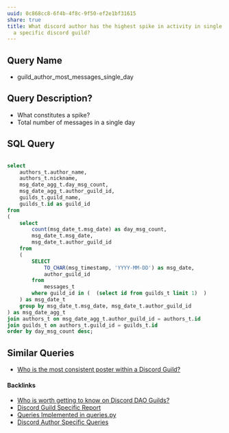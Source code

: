```yaml
---
uuid: 0c868cc8-6f4b-4f8c-9f50-ef2e1bf31615
share: true
title: What discord author has the highest spike in activity in single day from
  a specific discord guild?
---
```

## Query Name

* guild_author_most_messages_single_day

## Query Description?

* What constitutes a spike?
* Total number of messages in a single day

## SQL Query


``` SQL

select 
	authors_t.author_name,
	authors_t.nickname,
	msg_date_agg_t.day_msg_count,
	msg_date_agg_t.author_guild_id,
	guilds_t.guild_name,
	guilds_t.id as guild_id
from
(
	select
		count(msg_date_t.msg_date) as day_msg_count,
		msg_date_t.msg_date,
		msg_date_t.author_guild_id
	from
	(
		SELECT
			TO_CHAR(msg_timestamp, 'YYYY-MM-DD') as msg_date,
			author_guild_id
		from
			messages_t
		where guild_id in (  (select id from guilds_t limit 1)  )
	) as msg_date_t
	group by msg_date_t.msg_date, msg_date_t.author_guild_id
) as msg_date_agg_t
join authors_t on msg_date_agg_t.author_guild_id = authors_t.id
join guilds_t on authors_t.guild_id = guilds_t.id
order by day_msg_count desc;

```

## Similar Queries

* [Who is the most consistent poster within a Discord Guild?](/dba668aa-bb99-46d5-9942-9f41bed27766)

#### Backlinks

* [Who is worth getting to know on Discord DAO Guilds?](/315a04ff-5358-4d9f-840e-09c7ab7ea1a2)
* [Discord Guild Specific Report](/a41f63f6-9eaf-41bb-8e62-e47ffa29cb92)
* [Queries Implemented in queries.py](/3a44d50b-0280-42f8-8fa0-6c15d4ffe161)
* [Discord Author Specific Queries](/f6c57d06-6240-41fc-9174-7a6b18362030)